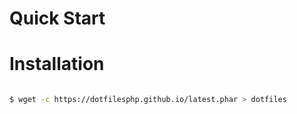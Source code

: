 # Quick Start

# Installation
```bash

$ wget -c https://dotfilesphp.github.io/latest.phar > dotfiles

```


